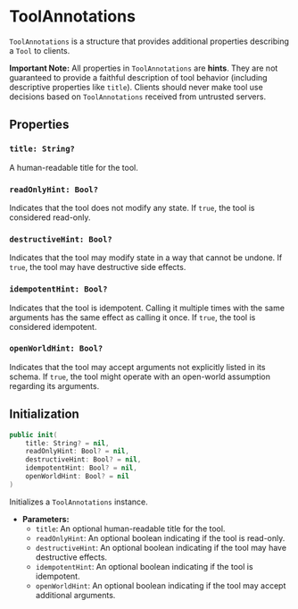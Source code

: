 # ToolAnnotations

`ToolAnnotations` is a structure that provides additional properties describing a `Tool` to clients. 

**Important Note:** All properties in `ToolAnnotations` are **hints**. They are not guaranteed to provide a faithful description of tool behavior (including descriptive properties like `title`). Clients should never make tool use decisions based on `ToolAnnotations` received from untrusted servers.

## Properties

### `title: String?`

A human-readable title for the tool.

### `readOnlyHint: Bool?`

Indicates that the tool does not modify any state. If `true`, the tool is considered read-only.

### `destructiveHint: Bool?`

Indicates that the tool may modify state in a way that cannot be undone. If `true`, the tool may have destructive side effects.

### `idempotentHint: Bool?`

Indicates that the tool is idempotent. Calling it multiple times with the same arguments has the same effect as calling it once. If `true`, the tool is considered idempotent.

### `openWorldHint: Bool?`

Indicates that the tool may accept arguments not explicitly listed in its schema. If `true`, the tool might operate with an open-world assumption regarding its arguments.

## Initialization

```swift
public init(
    title: String? = nil,
    readOnlyHint: Bool? = nil,
    destructiveHint: Bool? = nil,
    idempotentHint: Bool? = nil,
    openWorldHint: Bool? = nil
)
```

Initializes a `ToolAnnotations` instance.

- **Parameters:**
  - `title`: An optional human-readable title for the tool.
  - `readOnlyHint`: An optional boolean indicating if the tool is read-only.
  - `destructiveHint`: An optional boolean indicating if the tool may have destructive effects.
  - `idempotentHint`: An optional boolean indicating if the tool is idempotent.
  - `openWorldHint`: An optional boolean indicating if the tool may accept additional arguments.
